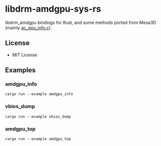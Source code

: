 # libdrm-amdgpu-sys-rs
libdrm_amdgpu bindings for Rust, and some methods ported from Mesa3D (mainly [ac_gpu_info.c](https://gitlab.freedesktop.org/mesa/mesa/blob/main/src/amd/common/ac_gpu_info.c)).  

## License
 * MIT License

## Examples
### amdgpu_info

    cargo run --example amdgpu_info 

### vbios_dump

    cargo run --example vbios_dump 

### amdgpu_top

    cargo run --example amdgpu_top  
